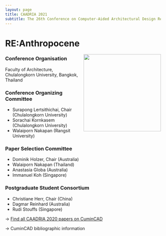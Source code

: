 ```yaml
---
layout: page
title: CAADRIA 2021
subtitle: The 26th Conference on Computer-Aided Architectural Design Research in Asia. 5-6 August, 2020. Bangkok, Thailand.
---
```


# RE:Anthropocene

<img src="./caadria_cover_2020.jpg" width="250" align="right" />

### Conference Organisation
Faculty of Architecture, Chulalongkorn University, Bangkok, Thailand

### Conference Organizing Committee
* Surapong Lertsithichai, Chair (Chulalongkorn University)
* Sorachai Kornkasem (Chulalongkorn University)
* Walaiporn Nakapan (Rangsit University)

### Paper Selection Committee
* Dominik Holzer, Chair (Australia)
* Walaiporn Nakapan (Thailand)
* Anastasia Globa (Australia)
* Immanuel Koh (Singapore)

### Postgraduate Student Consortium
* Christiane Herr, Chair (China)
* Dagmar Reinhard (Australia)
* Rudi Stouffs (Singapore)

&rarr; [Find all CAADRIA 2020 papers on CuminCAD](http://papers.cumincad.org/cgi-bin/works/Search?search=series%3ACAADRIA+year%3A2020)

&rarr; CuminCAD bibliographic information

